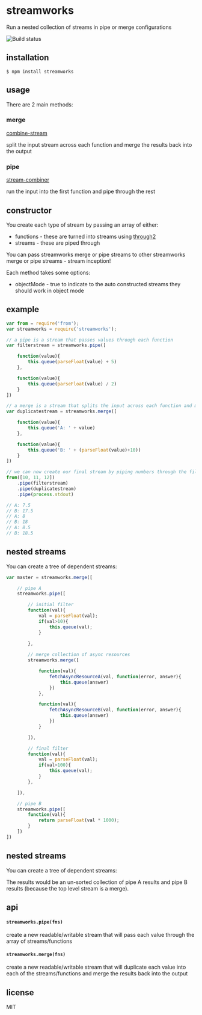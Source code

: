 streamworks
===========

Run a nested collection of streams in pipe or merge configurations

![Build status](https://api.travis-ci.org/streamworks/len.png)


## installation

```
$ npm install streamworks
```

## usage

There are 2 main methods:

### merge
 
[combine-stream](https://github.com/deoxxa/combine-stream)

split the input stream across each function and merge the results back into the output

### pipe

[stream-combiner](https://github.com/dominictarr/stream-combiner)

run the input into the first function and pipe through the rest

## constructor

You create each type of stream by passing an array of either:

 * functions - these are turned into streams using [through2](https://github.com/rvagg/through2)
 * streams - these are piped through

You can pass streamworks merge or pipe streams to other streamworks merge or pipe streams - stream inception!

Each method takes some options:

 * objectMode - true to indicate to the auto constructed streams they should work in object mode

## example

```js
var from = require('from');
var streamworks = require('streamworks');

// a pipe is a stream that passes values through each function
var filterstream = streamworks.pipe([

	function(value){
		this.queue(parseFloat(value) + 5)
	},

	function(value){
		this.queue(parseFloat(value) / 2)
	}
])

// a merge is a stream that splits the input across each function and merges the output back into one stream
var duplicatestream = streamworks.merge([

	function(value){
		this.queue('A: ' + value)
	},

	function(value){
		this.queue('B: ' + (parseFloat(value)+10))
	}
])

// we can now create our final stream by piping numbers through the filter (pipe) and then duplicator (merge)
from([10, 11, 12])
	.pipe(filterstream)
	.pipe(duplicatestream)
	.pipe(process.stdout)

// A: 7.5
// B: 17.5
// A: 8
// B: 18
// A: 8.5
// B: 18.5
```

## nested streams

You can create a tree of dependent streams:

```js
var master = streamworks.merge([

	// pipe A
	streamworks.pipe([

		// initial filter
		function(val){
			val = parseFloat(val);
			if(val>10){
				this.queue(val);	
			}
			
		},

		// merge collection of async resources
		streamworks.merge([

			function(val){
				fetchAsyncResourceA(val, function(error, answer){
					this.queue(answer)
				})
			},

			function(val){
				fetchAsyncResourceB(val, function(error, answer){
					this.queue(answer)
				})
			}

		]),

		// final filter
		function(val){
			val = parseFloat(val);
			if(val>100){
				this.queue(val);	
			}
		},

	]),

	// pipe B
	streamworks.pipe([
		function(val){
			return parseFloat(val * 1000);
		}
	])
])

```

## nested streams

You can create a tree of dependent streams:

The results would be an un-sorted collection of pipe A results and pipe B results (because the top level stream is a merge).

## api

#### `streamworks.pipe(fns)`

create a new readable/writable stream that will pass each value through the array of streams/functions

#### `streamworks.merge(fns)`

create a new readable/writable stream that will duplicate each value into each of the streams/functions and merge the results back into the output

## license

MIT
